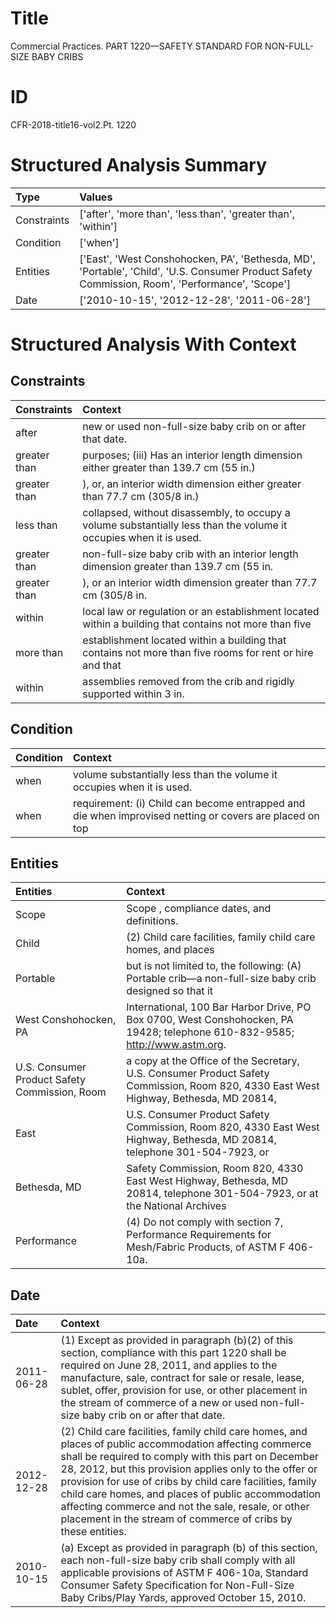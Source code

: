 # Title

 Commercial Practices. PART 1220—SAFETY STANDARD FOR NON-FULL-SIZE BABY CRIBS


# ID

 CFR-2018-title16-vol2.Pt. 1220


# Structured Analysis Summary

| Type        | Values                                                                                                                                          |
|:------------|:------------------------------------------------------------------------------------------------------------------------------------------------|
| Constraints | ['after', 'more than', 'less than', 'greater than', 'within']                                                                                   |
| Condition   | ['when']                                                                                                                                        |
| Entities    | ['East', 'West Conshohocken, PA', 'Bethesda, MD', 'Portable', 'Child', 'U.S. Consumer Product Safety Commission, Room', 'Performance', 'Scope'] |
| Date        | ['2010-10-15', '2012-12-28', '2011-06-28']                                                                                                      |


# Structured Analysis With Context

 


## Constraints

| Constraints   | Context                                                                                                             |
|:--------------|:--------------------------------------------------------------------------------------------------------------------|
| after         | new or used non-full-size baby crib on or after  that date.                                                         |
| greater than  | purposes; (iii) Has an interior length dimension either greater than  139.7 cm (55 in.)                             |
| greater than  | ), or, an interior width dimension either  greater than  77.7 cm (305/8 in.)                                        |
| less than     | collapsed, without disassembly, to occupy a volume substantially less than  the volume it occupies when it is used. |
| greater than  | non-full-size baby crib with an interior length dimension greater than  139.7 cm (55 in.                            |
| greater than  | ), or an interior width dimension  greater than  77.7 cm (305/8 in.                                                 |
| within        | local law or regulation or an establishment located within a building that contains not more than five              |
| more than     | establishment located within a building that contains not more than five rooms for rent or hire and that            |
| within        | assemblies removed from the crib and rigidly supported within  3 in.                                                |


## Condition

| Condition   | Context                                                                                                 |
|:------------|:--------------------------------------------------------------------------------------------------------|
| when        | volume substantially less than the volume it occupies when  it is used.                                 |
| when        | requirement: (i) Child can become entrapped and die when improvised netting or covers are placed on top |


## Entities

| Entities                                      | Context                                                                                                                               |
|:----------------------------------------------|:--------------------------------------------------------------------------------------------------------------------------------------|
| Scope                                         | Scope , compliance dates, and definitions.                                                                                            |
| Child                                         | (2)  Child care facilities, family child care homes, and places                                                                       |
| Portable                                      | but is not limited to, the following: (A) Portable crib&#8212;a non-full-size baby crib designed so that it                           |
| West Conshohocken, PA                         | International, 100 Bar Harbor Drive, PO Box 0700, West Conshohocken, PA  19428; telephone 610-832-9585; http://www.astm.org.          |
| U.S. Consumer Product Safety Commission, Room | a copy at the Office of the Secretary, U.S. Consumer Product Safety Commission, Room 820, 4330 East West Highway, Bethesda, MD 20814, |
| East                                          | U.S. Consumer Product Safety Commission, Room 820, 4330 East West Highway, Bethesda, MD 20814, telephone 301-504-7923, or             |
| Bethesda, MD                                  | Safety Commission, Room 820, 4330 East West Highway, Bethesda, MD 20814, telephone 301-504-7923, or at the National Archives          |
| Performance                                   | (4) Do not comply with section 7,  Performance  Requirements for Mesh/Fabric Products, of ASTM F 406-10a.                             |


## Date

| Date       | Context                                                                                                                                                                                                                                                                                                                                                                                                                                                           |
|:-----------|:------------------------------------------------------------------------------------------------------------------------------------------------------------------------------------------------------------------------------------------------------------------------------------------------------------------------------------------------------------------------------------------------------------------------------------------------------------------|
| 2011-06-28 | (1) Except as provided in paragraph (b)(2) of this section, compliance with this part 1220 shall be required on June 28, 2011, and applies to the manufacture, sale, contract for sale or resale, lease, sublet, offer, provision for use, or other placement in the stream of commerce of a new or used non-full-size baby crib on or after that date.                                                                                                           |
| 2012-12-28 | (2) Child care facilities, family child care homes, and places of public accommodation affecting commerce shall be required to comply with this part on December 28, 2012, but this provision applies only to the offer or provision for use of cribs by child care facilities, family child care homes, and places of public accommodation affecting commerce and not the sale, resale, or other placement in the stream of commerce of cribs by these entities. |
| 2010-10-15 | (a) Except as provided in paragraph (b) of this section, each non-full-size baby crib shall comply with all applicable provisions of ASTM F 406-10a, Standard Consumer Safety Specification for Non-Full-Size Baby Cribs/Play Yards, approved October 15, 2010.                                                                                                                                                                                                   |


